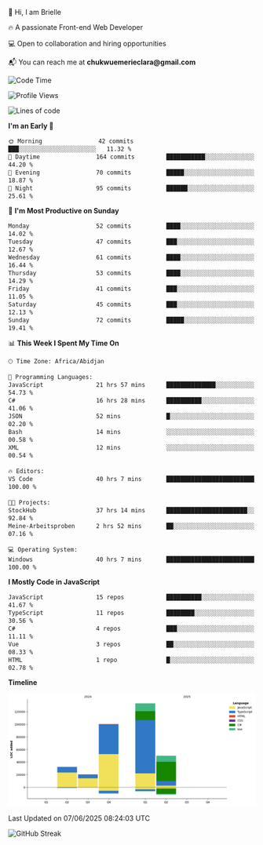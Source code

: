 <div align="left">
  <p>👋 Hi, I am Brielle</p>
  <p>🔥 A passionate Front-end Web Developer</p>
  <p>💻 Open to collaboration and hiring opportunities</p>
  <p>📬 You can reach me at <strong>chukwuemerieclara@gmail.com</strong></p>
</div>


 
 <!--START_SECTION:waka-->
![Code Time](http://img.shields.io/badge/Code%20Time-672%20hrs%2028%20mins-blue)

![Profile Views](http://img.shields.io/badge/Profile%20Views-0-blue)

![Lines of code](https://img.shields.io/badge/From%20Hello%20World%20I%27ve%20Written-336.0%20thousand%20lines%20of%20code-blue)

**I'm an Early 🐤** 

```text
🌞 Morning                42 commits          ███░░░░░░░░░░░░░░░░░░░░░░   11.32 % 
🌆 Daytime                164 commits         ███████████░░░░░░░░░░░░░░   44.20 % 
🌃 Evening                70 commits          █████░░░░░░░░░░░░░░░░░░░░   18.87 % 
🌙 Night                  95 commits          ██████░░░░░░░░░░░░░░░░░░░   25.61 % 
```
📅 **I'm Most Productive on Sunday** 

```text
Monday                   52 commits          ████░░░░░░░░░░░░░░░░░░░░░   14.02 % 
Tuesday                  47 commits          ███░░░░░░░░░░░░░░░░░░░░░░   12.67 % 
Wednesday                61 commits          ████░░░░░░░░░░░░░░░░░░░░░   16.44 % 
Thursday                 53 commits          ████░░░░░░░░░░░░░░░░░░░░░   14.29 % 
Friday                   41 commits          ███░░░░░░░░░░░░░░░░░░░░░░   11.05 % 
Saturday                 45 commits          ███░░░░░░░░░░░░░░░░░░░░░░   12.13 % 
Sunday                   72 commits          █████░░░░░░░░░░░░░░░░░░░░   19.41 % 
```


📊 **This Week I Spent My Time On** 

```text
🕑︎ Time Zone: Africa/Abidjan

💬 Programming Languages: 
JavaScript               21 hrs 57 mins      ██████████████░░░░░░░░░░░   54.73 % 
C#                       16 hrs 28 mins      ██████████░░░░░░░░░░░░░░░   41.06 % 
JSON                     52 mins             █░░░░░░░░░░░░░░░░░░░░░░░░   02.20 % 
Bash                     14 mins             ░░░░░░░░░░░░░░░░░░░░░░░░░   00.58 % 
XML                      12 mins             ░░░░░░░░░░░░░░░░░░░░░░░░░   00.54 % 

🔥 Editors: 
VS Code                  40 hrs 7 mins       █████████████████████████   100.00 % 

🐱‍💻 Projects: 
StockHub                 37 hrs 14 mins      ███████████████████████░░   92.84 % 
Meine-Arbeitsproben      2 hrs 52 mins       ██░░░░░░░░░░░░░░░░░░░░░░░   07.16 % 

💻 Operating System: 
Windows                  40 hrs 7 mins       █████████████████████████   100.00 % 
```

**I Mostly Code in JavaScript** 

```text
JavaScript               15 repos            ██████████░░░░░░░░░░░░░░░   41.67 % 
TypeScript               11 repos            ████████░░░░░░░░░░░░░░░░░   30.56 % 
C#                       4 repos             ███░░░░░░░░░░░░░░░░░░░░░░   11.11 % 
Vue                      3 repos             ██░░░░░░░░░░░░░░░░░░░░░░░   08.33 % 
HTML                     1 repo              █░░░░░░░░░░░░░░░░░░░░░░░░   02.78 % 
```



**Timeline**

![Lines of Code chart](https://raw.githubusercontent.com/Brielle28/Brielle28/main/assets/bar_graph.png)


 Last Updated on 07/06/2025 08:24:03 UTC
<!--END_SECTION:waka-->

![GitHub Streak](https://github-readme-streak-stats.herokuapp.com/?user=Brielle28)



